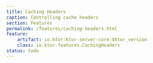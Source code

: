 ```yaml
---
title: Caching Headers
caption: Controlling cache headers
section: Features
permalink: /features/caching-headers.html
feature:
    artifact: io.ktor:ktor-server-core:$ktor_version
    class: io.ktor.features.CachingHeaders
status: todo
---
```

